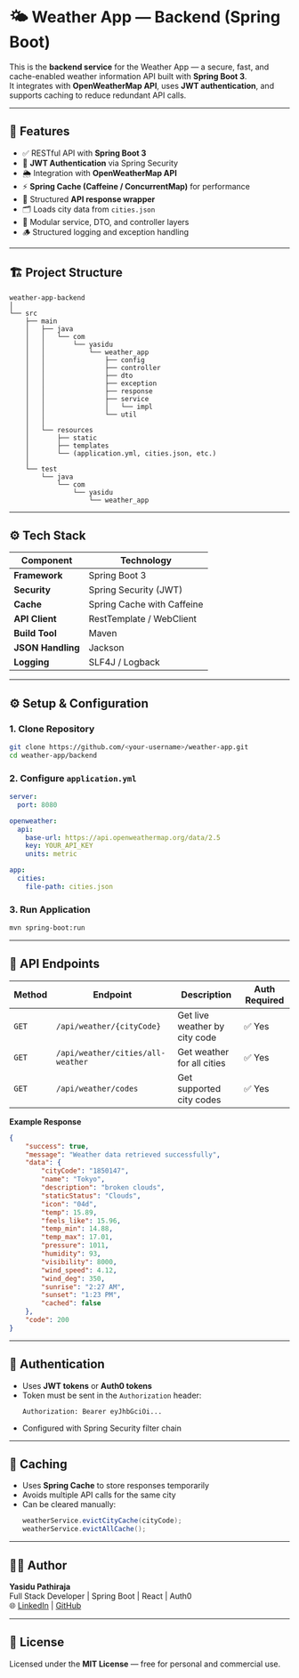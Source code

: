 # 🌤️ Weather App — Backend (Spring Boot)

This is the **backend service** for the Weather App — a secure, fast, and cache-enabled weather information API built with **Spring Boot 3**.  
It integrates with **OpenWeatherMap API**, uses **JWT authentication**, and supports caching to reduce redundant API calls.

---

## 🚀 Features

- ✅ RESTful API with **Spring Boot 3**
- 🔐 **JWT Authentication** via Spring Security
- 🌦️ Integration with **OpenWeatherMap API**
- ⚡ **Spring Cache (Caffeine / ConcurrentMap)** for performance
- 🧱 Structured **API response wrapper**
- 🗂️ Loads city data from `cities.json`
- 🧩 Modular service, DTO, and controller layers
- 🪵 Structured logging and exception handling

---

## 🏗️ Project Structure

```
weather-app-backend
│
└── src
    ├── main
    │   ├── java
    │   │   └── com
    │   │       └── yasidu
    │   │           └── weather_app
    │   │               ├── config
    │   │               ├── controller
    │   │               ├── dto
    │   │               ├── exception
    │   │               ├── response
    │   │               ├── service
    │   │               │   └── impl
    │   │               └── util
    │   │
    │   └── resources
    │       ├── static
    │       ├── templates
    │       └── (application.yml, cities.json, etc.)
    │
    └── test
        └── java
            └── com
                └── yasidu
                    └── weather_app

```

---

## ⚙️ Tech Stack

| Component | Technology |
|------------|-------------|
| **Framework** | Spring Boot 3 |
| **Security** | Spring Security (JWT) |
| **Cache** | Spring Cache with Caffeine |
| **API Client** | RestTemplate / WebClient |
| **Build Tool** | Maven |
| **JSON Handling** | Jackson |
| **Logging** | SLF4J / Logback |

---

## ⚙️ Setup & Configuration

### 1. Clone Repository
```bash
git clone https://github.com/<your-username>/weather-app.git
cd weather-app/backend
```

### 2. Configure `application.yml`
```yaml
server:
  port: 8080

openweather:
  api:
    base-url: https://api.openweathermap.org/data/2.5
    key: YOUR_API_KEY
    units: metric

app:
  cities:
    file-path: cities.json
```

### 3. Run Application
```bash
mvn spring-boot:run
```

---

## 🔗 API Endpoints

| Method | Endpoint | Description | Auth Required |
|--------|-----------|-------------|----------------|
| `GET` | `/api/weather/{cityCode}` | Get live weather by city code | ✅ Yes |
| `GET` | `/api/weather/cities/all-weather` | Get weather for all cities | ✅ Yes |
| `GET` | `/api/weather/codes` | Get supported city codes | ✅ Yes |

**Example Response**
```json
{
    "success": true,
    "message": "Weather data retrieved successfully",
    "data": {
        "cityCode": "1850147",
        "name": "Tokyo",
        "description": "broken clouds",
        "staticStatus": "Clouds",
        "icon": "04d",
        "temp": 15.89,
        "feels_like": 15.96,
        "temp_min": 14.88,
        "temp_max": 17.01,
        "pressure": 1011,
        "humidity": 93,
        "visibility": 8000,
        "wind_speed": 4.12,
        "wind_deg": 350,
        "sunrise": "2:27 AM",
        "sunset": "1:23 PM",
        "cached": false
    },
    "code": 200
}
```

---

## 🔐 Authentication

- Uses **JWT tokens** or **Auth0 tokens**
- Token must be sent in the `Authorization` header:
  ```http
  Authorization: Bearer eyJhbGciOi...
  ```
- Configured with Spring Security filter chain

---

## 🧠 Caching

- Uses **Spring Cache** to store responses temporarily
- Avoids multiple API calls for the same city
- Can be cleared manually:
  ```java
  weatherService.evictCityCache(cityCode);
  weatherService.evictAllCache();
  ```

---

## 👨‍💻 Author

**Yasidu Pathiraja**  
Full Stack Developer | Spring Boot | React | Auth0  
🌐 [LinkedIn](linkedin.com/in/yasindu-pathiraja-411751317) | [GitHub](https://github.com/YasinduP123)

---

## 🧾 License

Licensed under the **MIT License** — free for personal and commercial use.
